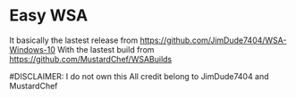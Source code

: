# Easy WSA
It basically the lastest release from https://github.com/JimDude7404/WSA-Windows-10
With the lastest build from https://github.com/MustardChef/WSABuilds


#DISCLAIMER:
I do not own this
All credit belong to JimDude7404 and MustardChef
